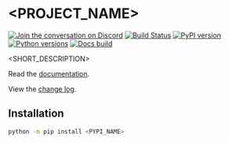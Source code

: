 # <PROJECT_NAME>

[![Join the conversation on Discord](https://img.shields.io/discord/809793915578089484?color=blue&label=chat&logo=discord&logoColor=white)](https://discord.gg/GHryRvPB84)
[![Build Status](https://circleci.com/gh/ethereum/<REPO_NAME>.svg?style=shield)](https://circleci.com/gh/ethereum/<REPO_NAME>)
[![PyPI version](https://badge.fury.io/py/<PYPI_NAME>.svg)](https://badge.fury.io/py/<PYPI_NAME>)
[![Python versions](https://img.shields.io/pypi/pyversions/<PYPI_NAME>.svg)](https://pypi.python.org/pypi/<PYPI_NAME>)
[![Docs build](https://readthedocs.org/projects/<RTD_NAME>/badge/?version=latest)](https://<RTD_NAME>.readthedocs.io/en/latest/?badge=latest)

<SHORT_DESCRIPTION>

Read the [documentation](https://<RTD_NAME>.readthedocs.io/).

View the [change log](https://<RTD_NAME>.readthedocs.io/en/latest/release_notes.html).

## Installation

```sh
python -m pip install <PYPI_NAME>
```
